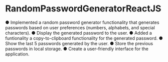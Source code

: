 # RandomPasswordGeneratorReactJS

● Implemented a random password generator functionality that generates passwords based
on user preferences (numbers, alphabets, and special characters).
● Display the generated password to the user.
● Added a funtionality a copy-to-clipboard functionality for the generated password.
● Show the last 5 passwords generated by the user.
● Store the previous passwords in local storage.
● Create a user-friendly interface for the application.
